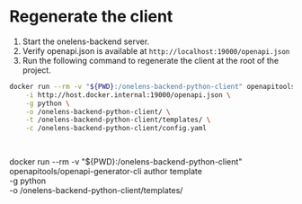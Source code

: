 # Regenerate the client
1. Start the onelens-backend server.
2. Verify openapi.json is available at `http://localhost:19000/openapi.json`
3. Run the following command to regenerate the client at the root of the project.

```sh
docker run --rm -v "${PWD}:/onelens-backend-python-client" openapitools/openapi-generator-cli generate \
    -i http://host.docker.internal:19000/openapi.json \
    -g python \
    -o /onelens-backend-python-client/ \
    -t /onelens-backend-python-client/templates/ \
    -c /onelens-backend-python-client/config.yaml

    
```

docker run --rm -v "${PWD}:/onelens-backend-python-client" openapitools/openapi-generator-cli author template \
    -g python \
    -o /onelens-backend-python-client/templates/ 